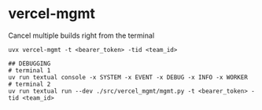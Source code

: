 # vercel-mgmt

Cancel multiple builds right from the terminal

```
uvx vercel-mgmt -t <bearer_token> -tid <team_id>
```

```
## DEBUGGING
# terminal 1
uv run textual console -x SYSTEM -x EVENT -x DEBUG -x INFO -x WORKER
# terminal 2
uv run textual run --dev ./src/vercel_mgmt/mgmt.py -t <bearer_token> -tid <team_id>
```
